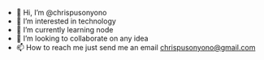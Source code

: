 - 👋 Hi, I’m @chrispusonyono
- 👀 I’m interested in technology
- 🌱 I’m currently learning node
- 💞️ I’m looking to collaborate on any idea
- 📫 How to reach me just send me an email chrispusonyono@gmail.com

<!---
chrispusonyono/chrispusonyono is a ✨ special ✨ repository because its `README.md` (this file) appears on your GitHub profile.
You can click the Preview link to take a look at your changes.
--->
